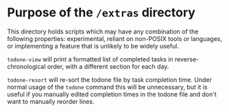 # Purpose of the `/extras` directory

This directory holds scripts which may have any combination of the following 
properties: experimental, reliant on non-POSIX tools or languages, or 
implementing a feature that is unlikely to be widely useful.

`todone-view` will print a formatted list of completed tasks in 
reverse-chronological order, with a different section for each day.

`todone-resort` will re-sort the todone file by task completion time. Under 
normal usage of the `todone` command this will be unnecessary, but it is 
useful if you manually edited completion times in the todone file and don't 
want to manually reorder lines.

